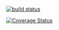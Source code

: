 [![build status](https://travis-ci.org/greenskies/collection.svg?branch=master)](https://travis-ci.org/greenskies/collection.svg?branch=master)

[![Coverage Status](https://coveralls.io/repos/github/greenskies/collection/badge.svg?branch=master)](https://coveralls.io/github/greenskies/collection?branch=master)